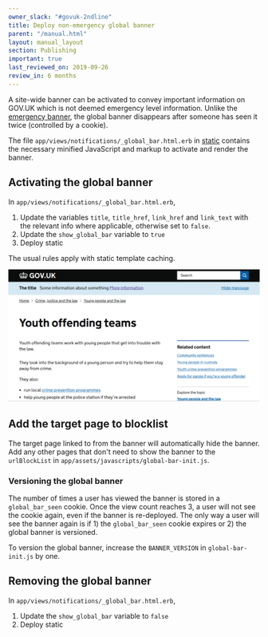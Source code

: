 ```yaml
---
owner_slack: "#govuk-2ndline"
title: Deploy non-emergency global banner
parent: "/manual.html"
layout: manual_layout
section: Publishing
important: true
last_reviewed_on: 2019-09-26
review_in: 6 months
---
```


A site-wide banner can be activated to convey important information on GOV.UK
which is not deemed emergency level information. Unlike the
[emergency banner](/manual/emergency-publishing.html), the global banner
disappears after someone has seen it twice (controlled by a cookie).

The file `app/views/notifications/_global_bar.html.erb` in
[static](https://github.com/alphagov/static) contains the necessary minified
JavaScript and markup to activate and render the banner.

## Activating the global banner

In `app/views/notifications/_global_bar.html.erb`,

1. Update the variables `title`, `title_href`, `link_href` and `link_text` with the relevant info where applicable, otherwise set to `false`.
1. Update the `show_global_bar` variable to `true`
1. Deploy static

The usual rules apply with static template caching.

![screenshot](images/global_banner.png)

## Add the target page to blocklist

The target page linked to from the banner will automatically hide the banner. Add any other pages that don't need to show the banner to the `urlBlockList` in `app/assets/javascripts/global-bar-init.js`.

### Versioning the global banner

The number of times a user has viewed the banner is stored in a `global_bar_seen` cookie. Once the view count reaches 3, a user will not see the cookie again, even if the banner is re-deployed. The only way a user will see the banner again is if 1) the `global_bar_seen` cookie expires or 2) the global banner is versioned.

To version the global banner, increase the `BANNER_VERSION` in `global-bar-init.js` by one.

## Removing the global banner

In `app/views/notifications/_global_bar.html.erb`,

1. Update the `show_global_bar` variable to `false`
1. Deploy static
